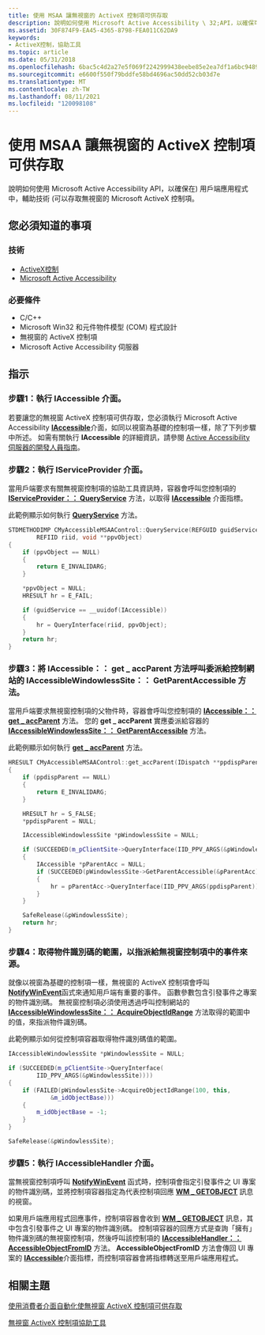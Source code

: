 ```yaml
---
title: 使用 MSAA 讓無視窗的 ActiveX 控制項可供存取
description: 說明如何使用 Microsoft Active Accessibility \ 32;API，以確保可在) 用戶端應用程式 (的輔助技術可存取無視窗的 Microsoft ActiveX 控制項。
ms.assetid: 30F874F9-EA45-4365-8798-FEA011C62DA9
keywords:
- ActiveX控制，協助工具
ms.topic: article
ms.date: 05/31/2018
ms.openlocfilehash: 6bac5c4d2a27e5f069f2242999438eebe85e2ea7df1a6bc94890aec142db246c
ms.sourcegitcommit: e6600f550f79bddfe58bd4696ac50dd52cb03d7e
ms.translationtype: MT
ms.contentlocale: zh-TW
ms.lasthandoff: 08/11/2021
ms.locfileid: "120098108"
---
```

# <a name="use-msaa-to-make-a-windowless-activex-control-accessible"></a>使用 MSAA 讓無視窗的 ActiveX 控制項可供存取

說明如何使用 Microsoft Active Accessibility API，以確保在) 用戶端應用程式中，輔助技術 (可以存取無視窗的 Microsoft ActiveX 控制項。

## <a name="what-you-need-to-know"></a>您必須知道的事項

### <a name="technologies"></a>技術

-   [ActiveX控制](/windows/desktop/com/activex-controls)
-   [Microsoft Active Accessibility](microsoft-active-accessibility.md)

### <a name="prerequisites"></a>必要條件

-   C/C++
-   Microsoft Win32 和元件物件模型 (COM) 程式設計
-   無視窗的 ActiveX 控制項
-   Microsoft Active Accessibility 伺服器

## <a name="instructions"></a>指示

### <a name="step-1-implement-the-iaccessible-interface"></a>步驟1：執行 IAccessible 介面。

若要讓您的無視窗 ActiveX 控制項可供存取，您必須執行 Microsoft Active Accessibility [**IAccessible**](/windows/desktop/api/oleacc/nn-oleacc-iaccessible)介面，如同以視窗為基礎的控制項一樣，除了下列步驟中所述。 如需有關執行 **IAccessible** 的詳細資訊，請參閱 [Active Accessibility 伺服器的開發人員指南](developer-s-guide-for-active-accessibility-servers.md)。

### <a name="step-2-implement-the-iserviceprovider-interface"></a>步驟2：執行 IServiceProvider 介面。

當用戶端要求有關無視窗控制項的協助工具資訊時，容器會呼叫您控制項的 [**IServiceProvider：： QueryService**](/previous-versions/windows/internet-explorer/ie-developer/platform-apis/cc678966(v=vs.85)) 方法，以取得 [**IAccessible**](/windows/desktop/api/oleacc/nn-oleacc-iaccessible) 介面指標。

此範例顯示如何執行 [**QueryService**](/previous-versions/windows/internet-explorer/ie-developer/platform-apis/cc678966(v=vs.85)) 方法。


```C++
STDMETHODIMP CMyAccessibleMSAAControl::QueryService(REFGUID guidService, 
        REFIID riid, void **ppvObject)
{      
    if (ppvObject == NULL)
    {
        return E_INVALIDARG;
    }

    *ppvObject = NULL;  
    HRESULT hr = E_FAIL;  

    if (guidService == __uuidof(IAccessible))
    {  
        hr = QueryInterface(riid, ppvObject);  
    }  
    return hr;  
}
```



### <a name="step-3-delegate-iaccessibleget_accparent-method-calls-to-the-control-sites-iaccessiblewindowlesssitegetparentaccessible-method"></a>步驟3：將 IAccessible：： get \_ accParent 方法呼叫委派給控制網站的 IAccessibleWindowlessSite：： GetParentAccessible 方法。

當用戶端要求無視窗控制項的父物件時，容器會呼叫您控制項的 [**IAccessible：： get \_ accParent**](/windows/desktop/api/Oleacc/nf-oleacc-iaccessible-get_accparent) 方法。 您的 **get \_ accParent** 實應委派給容器的 [**IAccessibleWindowlessSite：： GetParentAccessible**](/windows/desktop/api/oleacc/nf-oleacc-iaccessiblewindowlesssite-getparentaccessible) 方法。

此範例顯示如何執行 [**get \_ accParent**](/windows/desktop/api/Oleacc/nf-oleacc-iaccessible-get_accparent) 方法。


```C++
HRESULT CMyAccessibleMSAAControl::get_accParent(IDispatch **ppdispParent)  
{  
    if (ppdispParent == NULL)
    {
        return E_INVALIDARG;
    }

    HRESULT hr = S_FALSE;  
    *ppdispParent = NULL;  

    IAccessibleWindowlessSite *pWindowlessSite = NULL;  

    if (SUCCEEDED(m_pClientSite->QueryInterface(IID_PPV_ARGS(&pWindowlessSite))))  
    {  
        IAccessible *pParentAcc = NULL;
        if (SUCCEEDED(pWindowlessSite->GetParentAccessible(&pParentAcc)))
        {
            hr = pParentAcc->QueryInterface(IID_PPV_ARGS(ppdispParent));  
        }
    }  

    SafeRelease(&pWindowlessSite);
    return hr;  
}
```



### <a name="step-4-acquire-a-range-of-object-ids-to-assign-to-the-event-sources-in-your-windowless-control"></a>步驟4：取得物件識別碼的範圍，以指派給無視窗控制項中的事件來源。

就像以視窗為基礎的控制項一樣，無視窗的 ActiveX 控制項會呼叫 [**NotifyWinEvent**](/windows/desktop/api/Winuser/nf-winuser-notifywinevent)函式來通知用戶端有重要的事件。 函數參數包含引發事件之專案的物件識別碼。 無視窗控制項必須使用透過呼叫控制網站的 [**IAccessibleWindowlessSite：： AcquireObjectIdRange**](/windows/desktop/api/oleacc/nf-oleacc-iaccessiblewindowlesssite-acquireobjectidrange) 方法取得的範圍中的值，來指派物件識別碼。

此範例顯示如何從控制項容器取得物件識別碼值的範圍。


```C++
IAccessibleWindowlessSite *pWindowlessSite = NULL;

if (SUCCEEDED(m_pClientSite->QueryInterface(
        IID_PPV_ARGS(&pWindowlessSite))))  
{  
    if (FAILED(pWindowlessSite->AcquireObjectIdRange(100, this, 
            &m_idObjectBase)))  
    {  
        m_idObjectBase = -1;  
    } 
}

SafeRelease(&pWindowlessSite);
```



### <a name="step-5-implement-the-iaccessiblehandler-interface"></a>步驟5：執行 IAccessibleHandler 介面。

當無視窗控制項呼叫 [**NotifyWinEvent**](/windows/desktop/api/Winuser/nf-winuser-notifywinevent) 函式時，控制項會指定引發事件之 UI 專案的物件識別碼，並將控制項容器指定為代表控制項回應 [**WM \_ GETOBJECT**](wm-getobject.md) 訊息的視窗。

如果用戶端應用程式回應事件，控制項容器會收到 [**WM \_ GETOBJECT**](wm-getobject.md) 訊息，其中包含引發事件之 UI 專案的物件識別碼。 控制項容器的回應方式是查詢「擁有」物件識別碼的無視窗控制項，然後呼叫該控制項的 [**IAccessibleHandler：： AccessibleObjectFromID**](/windows/desktop/api/Oleacc/nf-oleacc-iaccessiblehandler-accessibleobjectfromid) 方法。 **AccessibleObjectFromID** 方法會傳回 UI 專案的 [**IAccessible**](/windows/desktop/api/oleacc/nn-oleacc-iaccessible)介面指標，而控制項容器會將指標轉送至用戶端應用程式。

## <a name="related-topics"></a>相關主題

<dl> <dt>

[使用消費者介面自動化使無視窗 ActiveX 控制項可供存取](use-ui-automation-to-make-an-windowless-activex-control-accessible.md)
</dt> <dt>

[無視窗 ActiveX 控制項協助工具](windowless-activex-control-accessibility.md)
</dt> </dl>

 

 